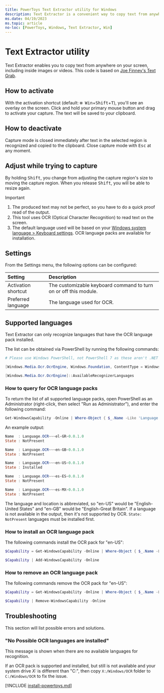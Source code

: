 ```yaml
---
title: PowerToys Text Extractor utility for Windows
description: Text Extractor is a convenient way to copy text from anywhere on your screen.
ms.date: 04/19/2023
ms.topic: article
no-loc: [PowerToys, Windows, Text Extractor, Win]
---
```


# Text Extractor utility

Text Extractor enables you to copy text from anywhere on your screen, including inside images or videos. This code is based on [Joe Finney's Text Grab](https://github.com/TheJoeFin/Text-Grab).

## How to activate

With the activation shortcut (default: <kbd>⊞ Win</kbd>+<kbd>Shift</kbd>+<kbd>T</kbd>), you'll see an overlay on the screen. Click and hold your primary mouse button and drag to activate your capture. The text will be saved to your clipboard.

## How to deactivate

Capture mode is closed immediately after text in the selected region is recognized and copied to the clipboard. Close capture mode with <kbd>Esc</kbd> at any moment.

## Adjust while trying to capture

By holding <kbd>Shift</kbd>, you change from adjusting the capture region's size to moving the capture region. When you release <kbd>Shift</kbd>, you will be able to resize again.

> [!IMPORTANT]
>
> 1. The produced text may not be perfect, so you have to do a quick proof read of the output.
> 2. This tool uses OCR (Optical Character Recognition) to read text on the screen.
> 3. The default language used will be based on your [Windows system language > Keyboard settings](https://support.microsoft.com/windows/manage-the-input-and-display-language-settings-in-windows-12a10cb4-8626-9b77-0ccb-5013e0c7c7a2). OCR language packs are available for installation.

## Settings

From the Settings menu, the following options can be configured:

| Setting | Description |
| :--- | :--- |
| Activation shortcut | The customizable keyboard command to turn on or off this module. |
| Preferred language | The language used for OCR. |

## Supported languages

Text Extractor can only recognize languages that have the OCR language pack installed.

The list can be obtained via PowerShell by running the following commands:

```powershell
# Please use Windows PowerShell, not PowerShell 7 as these aren't .NET Core libraries

[Windows.Media.Ocr.OcrEngine, Windows.Foundation, ContentType = WindowsRuntime]

[Windows.Media.Ocr.OcrEngine]::AvailableRecognizerLanguages
```

### How to query for OCR language packs

To return the list of all supported language packs, open PowerShell as an Administrator (right-click, then select "Run as Administrator"), and enter the following command:

```powershell
Get-WindowsCapability -Online | Where-Object { $_.Name -Like 'Language.OCR*' }
```

An example output:
```powershell
Name  : Language.OCR~~~el-GR~0.0.1.0
State : NotPresent

Name  : Language.OCR~~~en-GB~0.0.1.0
State : NotPresent

Name  : Language.OCR~~~en-US~0.0.1.0
State : Installed

Name  : Language.OCR~~~es-ES~0.0.1.0
State : NotPresent

Name  : Language.OCR~~~es-MX~0.0.1.0
State : NotPresent
```

The language and location is abbreviated, so "en-US" would be "English-United States" and "en-GB" would be "English-Great Britain". If a language is not available in the output, then it's not supported by OCR. `State: NotPresent` languages must be installed first.

### How to install an OCR language pack

The following commands install the OCR pack for "en-US":

```powershell
$Capability = Get-WindowsCapability -Online | Where-Object { $_.Name -Like 'Language.OCR*en-US*' }
```

```powershell
$Capability | Add-WindowsCapability -Online
```

### How to remove an OCR language pack

The following commands remove the OCR pack for "en-US":

```powershell
$Capability = Get-WindowsCapability -Online | Where-Object { $_.Name -Like 'Language.OCR*en-US*' }
```

```powershell
$Capability | Remove-WindowsCapability -Online
```

## Troubleshooting

This section will list possible errors and solutions.

### "No Possible OCR languages are installed"

This message is shown when there are no available languages for recognition.

If an OCR pack is supported and installed, but still is not available and your system drive _X:_ is different than "C:", then copy `X:/Windows/OCR` folder to `C:/Windows/OCR` to fix the issue.

[!INCLUDE [install-powertoys.md](../includes/install-powertoys.md)]
